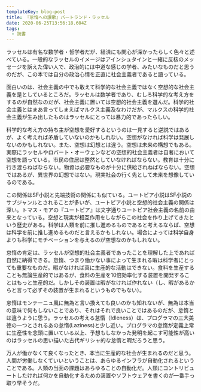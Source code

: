 ```yaml
---
templateKey: blog-post
title: 『怠惰への讃歌』バートランド・ラッセル
date: 2020-06-25T13:56:18.604Z
tags:
  - 読書
---
```

ラッセルは有名な数学者・哲学者だが、経済にも関心が深かったらしく色々と述べている。一般的なラッセルのイメージはアインシュタインと一緒に反核のメッセージを訴えた偉い人で、政治的には中道な感じの学者、みたいなものだと思うのだが、この本では自分の政治心情を正直に社会主義者であると語っている。

面白いのは、社会主義の中でも敢えて科学的な社会主義ではなく空想的な社会主義を是としているところだ。ラッセルは数学者であり、むしろ科学的な考え方をするのが自然なのだが、社会主義に置いては空想的社会主義を選んだ。科学的社会主義とはまあ言ってしまえばマルクス主義及なわけだが、マルクスの科学的社会主義が生み出したものはラッセルにとっては暴力的であったらしい。

科学的な考え方の持ち主が空想を愛好するというのは一見すると逆説ではあるが、よく考えれば矛盾していないのかもしれない。空想がなければ科学は発展しないのかもしれない。また、空想は幻想とは違う。空想は未来の構想でもある。実際にラッセルやロバート・オーウェンなどの空想的社会主義者は自著において空想を語っている。市民の住居は整然としていなければならない。教育は十分に行き渡らねばならない。物資は必要なものが十分に供給されねばならない。空想ではあるが、異世界の幻想ではない。現実社会の行く先として未来を想像しているのである。

この関係はSF小説と先端技術の関係にも似ている。ユートピア小説はSF小説のサブジャンルとされることが多いが、ユートピア小説と空想的社会主義の関係は深い。トマス・モアの『ユートピア』は文字通りユートピア社会主義の名前の由来となっている。空想と現実が相互作用をしながらこの社会を作り上げてきたという歴史がある。科学は人類を前に推し進めるものであると考えるならば、空想は科学を前に推し進めるものだと言えるかもしれない。場合によっては科学自身よりも科学にモチベーションを与えるのが空想なのかもしれない。

怠惰の肯定は、ラッセルが空想的社会主義者であったことを理解した上であれば自然に納得できる。怠惰、つまり働かない事によって生まれる暇は科学者にとっても重要なものだ。暇がなければ真に生産的な活動はできない。食料を生産することも無論生産的ではあるが、食料の生産を10倍効率化する装置を開発することはもっと生産的だ。しかしその装置は暇がなければ作れない（し、暇があるからと言って必ずその装置が生まれるというものでもない）。

怠惰はモンテーニュ風に無為と言い換えても良いのかも知れないが、無為は本当の意味で何もしないことであり、それはそれで良いことではあるのだが、怠惰とは違うように思う。ラッセルの考える怠惰（Idleness）は、プログラマの三大美徳の一つとされるあの怠惰(Laziness)と少し近い。プログラマの怠惰が定義上常に生産性を念頭に置いている以上、予想もしなかった発明を起こす可能性が高いのはラッセルの思い描いた古代ギリシャ的な怠惰と暇だろうと思う。

万人が働かなくて良くなったとき、本当に生産的な社会が生まれるのだと思う。人間が労働しなくていいということは、あらゆるインフラが自動化されるということである。人類の当面の課題はあらゆることの自動化だ。人類にコントリビュートしたければ何かを自動化するための装置やソフトウェアを書くのが一番手っ取り早そうだ。